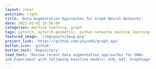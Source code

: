 ```yaml
---
layout: inner
position: right
title: 'Data Augmentation Approaches for Graph Neural Networks'
date: 2021-03-01 15:56:00
categories: machine learning, graph
tags: pytorch, pytorch-geometric, python networkx machine_learning
featured_image: '/img/posts/daug.png'
project_link: 'https://github.com/joyce04/graph_agu'
button_icon: 'github'
button_text: 'Repository'
lead_text: 'Review recent data augmentation approaches for GNNs
and Experiment with following baseline models: GCN, GAT, GraphSage'
---
```

